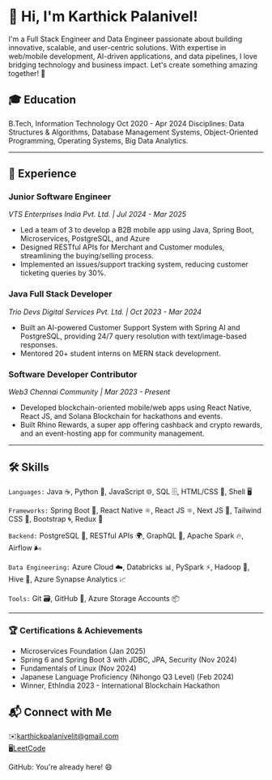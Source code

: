 # 👋 Hi, I'm Karthick Palanivel!

I'm a Full Stack Engineer and Data Engineer passionate about building innovative, scalable, and user-centric solutions. With expertise in web/mobile development, AI-driven applications, and data pipelines, I love bridging technology and business impact. Let's create something amazing together! 🤝

## 🎓 Education

B.Tech, Information Technology  Oct 2020 - Apr 2024
Disciplines: Data Structures & Algorithms, Database Management Systems, Object-Oriented Programming, Operating Systems, Big Data Analytics.

---

## 💼 Experience
### Junior Software Engineer
<i>VTS Enterprises India Pvt. Ltd. | Jul 2024 - Mar 2025</i>

- Led a team of 3 to develop a B2B mobile app using Java, Spring Boot, Microservices, PostgreSQL, and Azure
- Designed RESTful APIs for Merchant and Customer modules, streamlining the buying/selling process.  
- Implemented an issues/support tracking system, reducing customer ticketing queries by 30%.

### Java Full Stack Developer
<i>Trio Devs Digital Services Pvt. Ltd. | Oct 2023 - Mar 2024 </i>

- Built an AI-powered Customer Support System with Spring AI and PostgreSQL, providing 24/7 query resolution with text/image-based responses.  
- Mentored 20+ student interns on MERN stack development.

### Software Developer Contributor
<i>Web3 Chennai Community | Mar 2023 - Present</i>  

- Developed blockchain-oriented mobile/web apps using React Native, React JS, and Solana Blockchain for hackathons and events.  
- Built Rhino Rewards, a super app offering cashback and crypto rewards, and an event-hosting app for community management.

---

## 🛠️ Skills

```Languages:``` Java ☕, Python 🐍, JavaScript 🌐, SQL 🗄️, HTML/CSS 🎨, Shell 🖥️  

```Frameworks:``` Spring Boot 🌱, React Native ⚛️, React JS ⚛️, Next JS 🚀, Tailwind CSS 🎨, Bootstrap 🌀, Redux 🔄  

```Backend:``` PostgreSQL 🐘, RESTful APIs 🌍, GraphQL 🚀, Apache Spark 🔥, Airflow 🌬️  

```Data Engineering:``` Azure Cloud ☁️, Databricks 📊, PySpark ⚡, Hadoop 🐘, Hive 🐝, Azure Synapse Analytics 📈  

```Tools:``` Git 🗃️, GitHub 🐙, Azure Storage Accounts 📦

--- 

### 🏆 Certifications & Achievements

- Microservices Foundation (Jan 2025)  
- Spring 6 and Spring Boot 3 with JDBC, JPA, Security (Nov 2024)  
- Fundamentals of Linux (Nov 2024)  
- Japanese Language Proficiency (Nihongo Q3 Level) (Feb 2024)  
- Winner, EthIndia 2023 - International Blockchain Hackathon


## 📬 Connect with Me

✉️<a target="_blank" href="mailto:karthickpalanivelit@gmail.com">karthickpalanivelit@gmail.com</a>  
🖥️<a target="_blank" href="https://leetcode.com/u/karthickpalanivel">LeetCode</a>  

GitHub: You're already here! 😄


